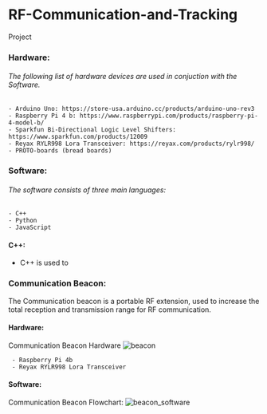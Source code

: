 # RF-Communication-and-Tracking

Project

### Hardware:
###### The following list of hardware devices are used in conjuction with the Software. 
    - Arduino Uno: https://store-usa.arduino.cc/products/arduino-uno-rev3
    - Raspberry Pi 4 b: https://www.raspberrypi.com/products/raspberry-pi-4-model-b/
    - Sparkfun Bi-Directional Logic Level Shifters: https://www.sparkfun.com/products/12009
    - Reyax RYLR998 Lora Transceiver: https://reyax.com/products/rylr998/
    - PROTO-boards (bread boards)

### Software:
###### The software consists of three main languages:
    - C++ 
    - Python
    - JavaScript

#### C++:
 - C++ is used to 


### Communication Beacon:
The Communication beacon is a portable RF extension, used to increase the total reception and transmission range for RF communication. 

 #### Hardware:
 Communication Beacon Hardware
 ![beacon](https://github.com/JonWakefield/RF-Communication-and-Tracking/assets/67289517/6c051aa0-5ef3-4143-be89-c61db153209e)
 
     - Raspberry Pi 4b
     - Reyax RYLR998 Lora Transceiver

 #### Software:
 Communication Beacon Flowchart:
 ![beacon_software](https://github.com/JonWakefield/RF-Communication-and-Tracking/assets/67289517/c668935e-2f6d-41d0-8b50-4c536bad6ba9)



